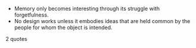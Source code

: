  - Memory only becomes interesting through its struggle with forgetfulness.
 - No design works unless it embodies ideas that are held common by the people for whom the object is intended.

2 quotes